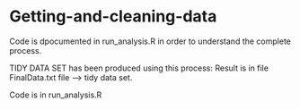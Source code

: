 # Getting-and-cleaning-data

Code is dpocumented in run_analysis.R in order to understand the complete process. 

TIDY DATA SET has been produced using this process: Result is in file FinalData.txt file --> tidy data set. 

Code is in run_analysis.R

